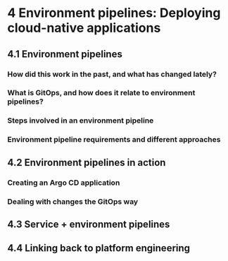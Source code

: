 # 4 Environment pipelines: Deploying cloud-native applications

## 4.1 Environment pipelines

### How did this work in the past, and what has changed lately?

### What is GitOps, and how does it relate to environment pipelines?

### Steps involved in an environment pipeline

### Environment pipeline requirements and different approaches

## 4.2 Environment pipelines in action

### Creating an Argo CD application

### Dealing with changes the GitOps way

## 4.3 Service + environment pipelines

## 4.4 Linking back to platform engineering
